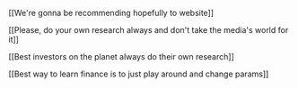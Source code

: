 [[We're gonna be recommending hopefully to website]]

[[Please, do your own research always and don't take the media's world for it]]

[[Best investors on the planet always do their own research]]

[[Best way to learn finance is to just play around and change params]]